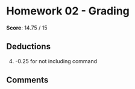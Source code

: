 Homework 02 - Grading
=====================

**Score**: 14.75 / 15

Deductions
----------

4. -0.25 for not including command

Comments
--------
